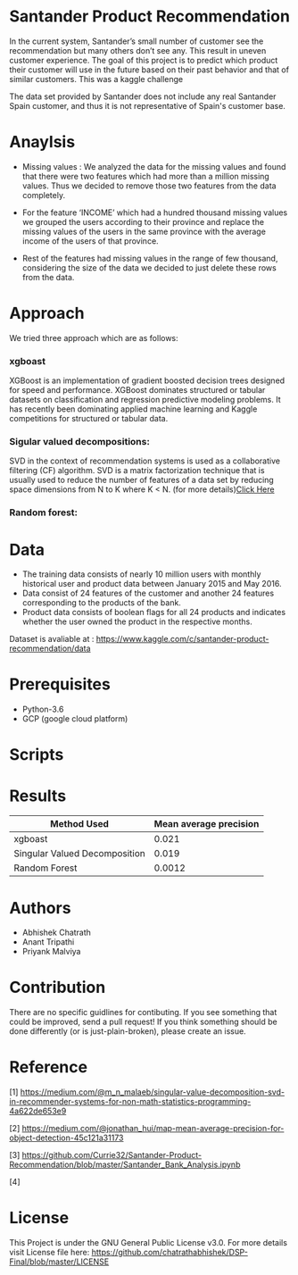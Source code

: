 # Santander Product Recommendation

In the current system, Santander’s small number of customer see the recommendation but many others don’t see any. This result in uneven customer experience. The goal of this project is to predict which product their customer will use in the future based on their past behavior and that of similar customers. This was a kaggle challenge 

The data set provided by Santander does not include any real Santander Spain customer, and thus it is not representative of Spain's customer base.

# Anaylsis

* Missing values : We analyzed the data for the missing values and found that there were two features which had more than a     million missing values. Thus we decided to remove those two features from the data completely.

* For the feature ‘INCOME’ which had a hundred thousand missing values we grouped the users according to their province and     replace the missing values of the users in the same province with the average income of the users of that province.

* Rest of the features had missing values in the range of few thousand, considering the size of the data we decided to just delete these rows from the data.

# Approach
We tried three approach which are as follows:
### xgboast

XGBoost is an implementation of gradient boosted decision trees designed for speed and performance. XGBoost dominates structured or tabular datasets on classification and regression predictive modeling problems. It has recently been dominating applied machine learning and Kaggle competitions for structured or tabular data.

### Sigular valued decompositions: 

SVD in the context of recommendation systems is used as a collaborative filtering (CF) algorithm. SVD is a matrix factorization technique that is usually used to reduce the number of features of a data set by reducing space dimensions from N to K where K < N. (for more details)[Click Here](https://medium.com/@m_n_malaeb/singular-value-decomposition-svd-in-recommender-systems-for-non-math-statistics-programming-4a622de653e9)


### Random forest:

# Data
* The training data consists of nearly 10 million users with monthly historical user and product data between January 2015     and May 2016.
* Data consist of 24 features of the customer and another 24 features corresponding to the products of the bank.
* Product data consists of boolean flags for all 24 products and indicates whether the user owned the product in the           respective months.

 Dataset is avaliable at : https://www.kaggle.com/c/santander-product-recommendation/data

# Prerequisites
* Python-3.6
* GCP (google cloud platform)

# Scripts


# Results

| Method   Used                                       | Mean average precision   |
|-----------------------------------------------------|--------------------------|
| xgboast                                             | 0.021                    |
| Singular Valued Decomposition                       | 0.019                    |
| Random Forest                                       | 0.0012                   |


# Authors
* Abhishek Chatrath
* Anant Tripathi
* Priyank Malviya

# Contribution
There are no specific guidlines for contibuting. If you see something that could be improved, send a pull request! If you think something should be done differently (or is just-plain-broken), please create an issue.

# Reference
[1] https://medium.com/@m_n_malaeb/singular-value-decomposition-svd-in-recommender-systems-for-non-math-statistics-programming-4a622de653e9

[2] https://medium.com/@jonathan_hui/map-mean-average-precision-for-object-detection-45c121a31173

[3] https://github.com/Currie32/Santander-Product-Recommendation/blob/master/Santander_Bank_Analysis.ipynb

[4] 

# License

This Project is under the GNU General Public License v3.0. For more details visit License file here: https://github.com/chatrathabhishek/DSP-Final/blob/master/LICENSE

